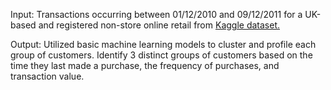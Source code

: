 Input: Transactions occurring between 01/12/2010 and 09/12/2011 for a UK-based and registered non-store online retail from [Kaggle dataset.](https://www.kaggle.com/datasets/ulrikthygepedersen/online-retail-dataset/data)

Output: Utilized basic machine learning models to cluster and profile each group of customers. Identify 3 distinct groups of customers based on the time they last made a purchase, the frequency of purchases, and transaction value.
